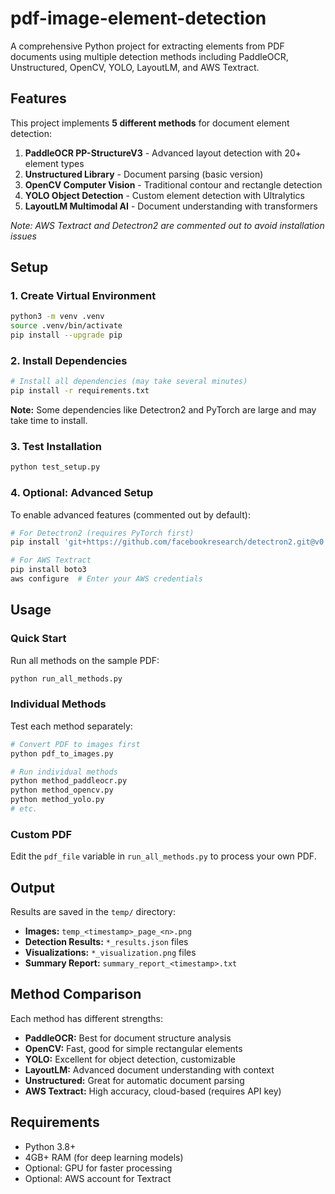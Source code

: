 # pdf-image-element-detection

A comprehensive Python project for extracting elements from PDF documents using multiple detection methods including PaddleOCR, Unstructured, OpenCV, YOLO, LayoutLM, and AWS Textract.

## Features

This project implements **5 different methods** for document element detection:

1. **PaddleOCR PP-StructureV3** - Advanced layout detection with 20+ element types
2. **Unstructured Library** - Document parsing (basic version)  
3. **OpenCV Computer Vision** - Traditional contour and rectangle detection
4. **YOLO Object Detection** - Custom element detection with Ultralytics
5. **LayoutLM Multimodal AI** - Document understanding with transformers

*Note: AWS Textract and Detectron2 are commented out to avoid installation issues*

## Setup

### 1. Create Virtual Environment
```bash
python3 -m venv .venv
source .venv/bin/activate
pip install --upgrade pip
```

### 2. Install Dependencies
```bash
# Install all dependencies (may take several minutes)
pip install -r requirements.txt
```

**Note:** Some dependencies like Detectron2 and PyTorch are large and may take time to install.

### 3. Test Installation
```bash
python test_setup.py
```

### 4. Optional: Advanced Setup
To enable advanced features (commented out by default):
```bash
# For Detectron2 (requires PyTorch first)
pip install 'git+https://github.com/facebookresearch/detectron2.git@v0.6#egg=detectron2'

# For AWS Textract
pip install boto3
aws configure  # Enter your AWS credentials
```

## Usage

### Quick Start
Run all methods on the sample PDF:
```bash
python run_all_methods.py
```

### Individual Methods
Test each method separately:
```bash
# Convert PDF to images first
python pdf_to_images.py

# Run individual methods
python method_paddleocr.py
python method_opencv.py
python method_yolo.py
# etc.
```

### Custom PDF
Edit the `pdf_file` variable in `run_all_methods.py` to process your own PDF.

## Output

Results are saved in the `temp/` directory:
- **Images:** `temp_<timestamp>_page_<n>.png` 
- **Detection Results:** `*_results.json` files
- **Visualizations:** `*_visualization.png` files  
- **Summary Report:** `summary_report_<timestamp>.txt`

## Method Comparison

Each method has different strengths:
- **PaddleOCR:** Best for document structure analysis
- **OpenCV:** Fast, good for simple rectangular elements
- **YOLO:** Excellent for object detection, customizable
- **LayoutLM:** Advanced document understanding with context
- **Unstructured:** Great for automatic document parsing
- **AWS Textract:** High accuracy, cloud-based (requires API key)

## Requirements

- Python 3.8+
- 4GB+ RAM (for deep learning models)
- Optional: GPU for faster processing
- Optional: AWS account for Textract
